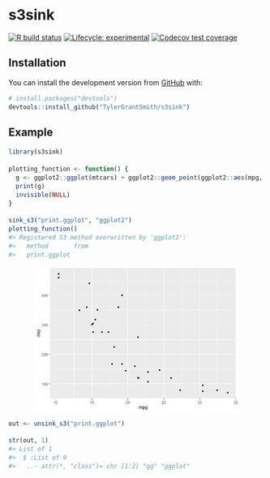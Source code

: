 
<!-- README.md is generated from README.Rmd. Please edit that file -->

# s3sink

<!-- badges: start -->

[![R build
status](https://github.com/TylerGrantSmith/s3sink/workflows/R-CMD-check/badge.svg)](https://github.com/TylerGrantSmith/s3sink)
[![Lifecycle:
experimental](https://img.shields.io/badge/lifecycle-experimental-orange.svg)](https://www.tidyverse.org/lifecycle/#experimental)
[![Codecov test
coverage](https://codecov.io/gh/TylerGrantSmith/s3sink/branch/master/graph/badge.svg)](https://codecov.io/gh/TylerGrantSmith/s3sink?branch=master)
<!-- badges: end -->

## Installation

You can install the development version from
[GitHub](https://github.com/) with:

``` r
# install.packages("devtools")
devtools::install_github("TylerGrantSmith/s3sink")
```

## Example

``` r
library(s3sink)

plotting_function <- function() {
  g <- ggplot2::ggplot(mtcars) + ggplot2::geom_point(ggplot2::aes(mpg, disp))
  print(g)
  invisible(NULL)
}

sink_s3("print.ggplot", "ggplot2")
plotting_function()
#> Registered S3 method overwritten by 'ggplot2':
#>   method       from
#>   print.ggplot
```

<img src="man/figures/README-example-1.png" width="80%" style="display: block; margin: auto;" />

``` r
out <- unsink_s3("print.ggplot")

str(out, 1)
#> List of 1
#>  $ :List of 9
#>   ..- attr(*, "class")= chr [1:2] "gg" "ggplot"
```
